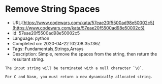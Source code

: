 # Remove String Spaces

 - URL:[https://www.codewars.com/kata/57eae20f5500ad98e50002c5](https://www.codewars.com/kata/57eae20f5500ad98e50002c5)
 - Id: 57eae20f5500ad98e50002c5
 - Language: python
 - Completed on: 2020-04-22T02:08:35.136Z
 - Tags: Fundamentals,Strings,Arrays
 - Description:
Simple, remove the spaces from the string, then return the resultant string.

~~~if:bf
The input string will be terminated with a null character `\0`.
~~~
~~~if:c,nasm
For C and Nasm, you must return a new dynamically allocated string.
~~~

